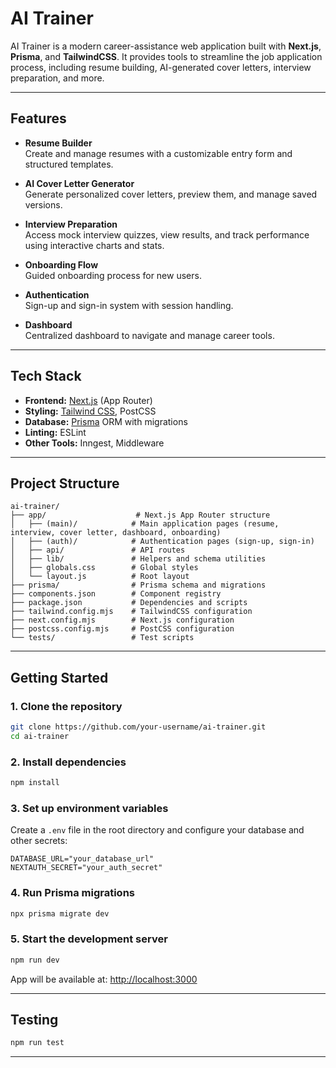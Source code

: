 # AI Trainer

AI Trainer is a modern career-assistance web application built with **Next.js**, **Prisma**, and **TailwindCSS**. It provides tools to streamline the job application process, including resume building, AI-generated cover letters, interview preparation, and more.

---

## Features

- **Resume Builder**  
  Create and manage resumes with a customizable entry form and structured templates.

- **AI Cover Letter Generator**  
  Generate personalized cover letters, preview them, and manage saved versions.

- **Interview Preparation**  
  Access mock interview quizzes, view results, and track performance using interactive charts and stats.

- **Onboarding Flow**  
  Guided onboarding process for new users.

- **Authentication**  
  Sign-up and sign-in system with session handling.

- **Dashboard**  
  Centralized dashboard to navigate and manage career tools.

---

## Tech Stack

- **Frontend:** [Next.js](https://nextjs.org/) (App Router)
- **Styling:** [Tailwind CSS](https://tailwindcss.com/), PostCSS
- **Database:** [Prisma](https://www.prisma.io/) ORM with migrations
- **Linting:** ESLint
- **Other Tools:** Inngest, Middleware

---

## Project Structure

```
ai-trainer/
├── app/                    # Next.js App Router structure
│   ├── (main)/            # Main application pages (resume, interview, cover letter, dashboard, onboarding)
│   ├── (auth)/            # Authentication pages (sign-up, sign-in)
│   ├── api/               # API routes
│   ├── lib/               # Helpers and schema utilities
│   ├── globals.css        # Global styles
│   └── layout.js          # Root layout
├── prisma/                # Prisma schema and migrations
├── components.json        # Component registry
├── package.json           # Dependencies and scripts
├── tailwind.config.mjs    # TailwindCSS configuration
├── next.config.mjs        # Next.js configuration
├── postcss.config.mjs     # PostCSS configuration
└── tests/                 # Test scripts
```

---

## Getting Started

### 1. Clone the repository

```bash
git clone https://github.com/your-username/ai-trainer.git
cd ai-trainer
```

### 2. Install dependencies

```bash
npm install
```

### 3. Set up environment variables

Create a `.env` file in the root directory and configure your database and other secrets:

```env
DATABASE_URL="your_database_url"
NEXTAUTH_SECRET="your_auth_secret"
```

### 4. Run Prisma migrations

```bash
npx prisma migrate dev
```

### 5. Start the development server

```bash
npm run dev
```

App will be available at: [http://localhost:3000](http://localhost:3000)

---

## Testing

```bash
npm run test
```

---
